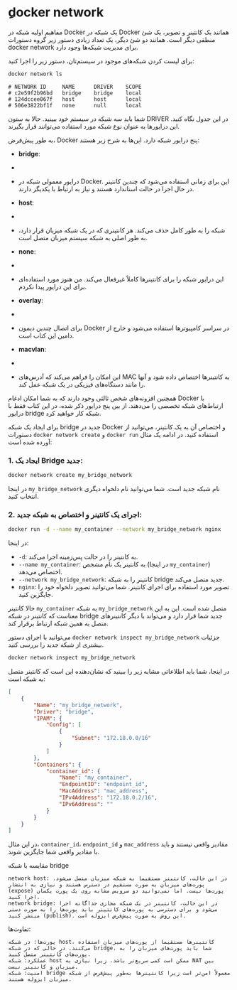 # ِdocker network

مفاهیم اولیه شبکه در Docker
یک شبکه در Docker همانند یک کانتینر و تصویر، یک شئ منطقی دیگر است. همانند دو شئ دیگر، یک تعداد زیادی دستور زیر گروه دستورات docker network برای مدیریت شبکه‌ها وجود دارد.

برای لیست کردن شبکه‌های موجود در سیستم‌تان، دستور زیر را اجرا کنید:

```bash
docker network ls
```

```
# NETWORK ID     NAME      DRIVER    SCOPE
# c2e59f2b96bd   bridge    bridge    local
# 124dccee067f   host      host      local
# 506e3822bf1f   none      null      local
```

شما باید سه شبکه در سیستم خود ببینید. حالا به ستون DRIVER در این جدول نگاه کنید. این درایورها به عنوان نوع شبکه مورد استفاده می‌توانند قرار بگیرند.

به طور پیش‌فرض، Docker پنج درایور شبکه دارد. این‌ها به شرح زیر هستند:

- **bridge**:
-
-   درایور معمولی شبکه در Docker. این برای زمانی استفاده می‌شود که چندین کانتینر در حال اجرا در حالت استاندارد هستند و نیاز به ارتباط با یکدیگر دارند.
  
- **host**:
-
- شبکه را به طور کامل حذف می‌کند. هر کانتینری که در یک شبکه میزبان قرار دارد، به طور اصلی به شبکه سیستم میزبان متصل است.

- **none**:
-
- این درایور شبکه را برای کانتینرها کاملاً غیرفعال می‌کند. من هنوز مورد استفاده‌ای برای این درایور پیدا نکردم.

- **overlay**:
-
-   برای اتصال چندین دیمون Docker در سراسر کامپیوترها استفاده می‌شود و خارج از دامین این کتاب است.

- **macvlan**:
-
- این امکان را فراهم می‌کند که آدرس‌های MAC به کانتینرها اختصاص داده شود و آنها را مانند دستگاه‌های فیزیکی در یک شبکه عمل کند.

همچنین افزونه‌های شخص ثالثی وجود دارند که به شما امکان ادغام Docker با ارتباط‌های شبکه تخصصی را می‌دهند. از بین پنج درایور ذکر شده، در این کتاب فقط با درایور bridge شبکه کار خواهید کرد.



برای ایجاد یک شبکه bridge جدید در Docker و اختصاص آن به یک کانتینر، می‌توانید از دستورات `docker network create` و `docker run` استفاده کنید. در ادامه یک مثال آورده شده است:

### 1. ایجاد یک Bridge جدید:

```bash
docker network create my_bridge_network
```

در اینجا `my_bridge_network` نام شبکه جدید است. شما می‌توانید نام دلخواه دیگری انتخاب کنید.

### 2. اجرای یک کانتینر و اختصاص به شبکه جدید:

```bash
docker run -d --name my_container --network my_bridge_network nginx
```

در اینجا:

- `-d`: به کانتینر را در حالت پس‌زمینه اجرا می‌کند.
- `--name my_container`: به کانتینر یک نام مشخص (در اینجا `my_container`) اختصاص می‌دهد.
- `--network my_bridge_network`: کانتینر را به شبکه bridge جدید متصل می‌کند.
- `nginx`: تصویر مورد استفاده برای اجرای کانتینر. شما می‌توانید تصویر دلخواه خود را جایگزین کنید.

حالا کانتینر `my_container` به شبکه `my_bridge_network` متصل شده است. این به این معناست که کانتینر در شبکه bridge جدید شما قرار دارد و می‌تواند با دیگر کانتینرهای متصل به همین شبکه ارتباط برقرار کند.

می‌توانید با اجرای دستور `docker network inspect my_bridge_network` جزئیات بیشتری از شبکه جدید را بررسی کنید.

```bash
docker network inspect my_bridge_network
```

در اینجا، شما باید اطلاعاتی مشابه زیر را ببینید که نشان‌دهنده این است که کانتینر متصل به شبکه است:

```json
[
    {
        "Name": "my_bridge_network",
        "Driver": "bridge",
        "IPAM": {
            "Config": [
                {
                    "Subnet": "172.18.0.0/16"
                }
            ]
        },
        "Containers": {
            "container_id": {
                "Name": "my_container",
                "EndpointID": "endpoint_id",
                "MacAddress": "mac_address",
                "IPv4Address": "172.18.0.2/16",
                "IPv6Address": ""
            }
        }
    }
]
```

در این مثال، `container_id`، `endpoint_id` و `mac_address` مقادیر واقعی نیستند و باید با مقادیر واقعی شما جایگزین شوند.


مقایسه با شبکه bridge

    network host: در این حالت، کانتینر مستقیماً به شبکه میزبان متصل می‌شود. پورت‌های میزبان به صورت مستقیم در دسترس هستند و نیازی به انتشار (expose) پورت‌ها نیست. اما نمی‌توانید دو سرویس مشابه روی یک پورت یکسان اجرا کنید.
    network bridge: در این حالت، کانتینر در یک شبکه مجازی جداگانه اجرا می‌شود و برای دسترسی به پورت‌های کانتینر باید پورت‌ها را به صورت دستی منتشر کنید (publish). این روش به صورت پیش‌فرض ایزوله است.

تفاوت‌ها:

    پورت‌ها: در شبکه host، کانتینرها مستقیماً از پورت‌های میزبان استفاده می‌کنند. در حالی که در شبکه bridge، شما باید پورت‌های میزبان را به پورت‌های کانتینر متصل کنید.
    عملکرد: شبکه host ممکن است کمی سریع‌تر باشد، زیرا نیازی به NAT بین میزبان و کانتینر نیست.
    امنیت: شبکه bridge معمولاً امن‌تر است زیرا کانتینرها به‌طور پیش‌فرض از شبکه میزبان ایزوله هستند.
